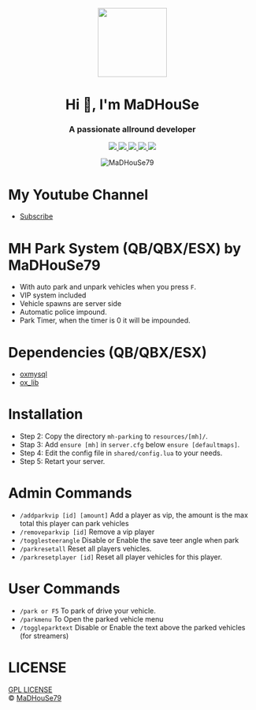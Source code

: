 <p align="center">
    <img width="140" src="https://icons.iconarchive.com/icons/iconarchive/red-orb-alphabet/128/Letter-M-icon.png" />  
    <h1 align="center">Hi 👋, I'm MaDHouSe</h1>
    <h3 align="center">A passionate allround developer </h3>    
</p>

<p align="center">
    <a href="https://github.com/MaDHouSe79/mh-parking/issues">
        <img src="https://img.shields.io/github/issues/MaDHouSe79/mh-parking"/> 
    </a>
    <a href="https://github.com/MaDHouSe79/mh-parking/watchers">
        <img src="https://img.shields.io/github/watchers/MaDHouSe79/mh-parking"/> 
    </a> 
    <a href="https://github.com/MaDHouSe79/mh-parking/network/members">
        <img src="https://img.shields.io/github/forks/MaDHouSe79/mh-parking"/> 
    </a>  
    <a href="https://github.com/MaDHouSe79/mh-parking/stargazers">
        <img src="https://img.shields.io/github/stars/MaDHouSe79/mh-parking?color=white"/> 
    </a>
    <a href="https://github.com/MaDHouSe79/mh-parking/blob/main/LICENSE">
        <img src="https://img.shields.io/github/license/MaDHouSe79/mh-parking?color=black"/> 
    </a>      
</p>

<p align="center">
    <img src="https://komarev.com/ghpvc/?username=MaDHouSe79&label=Profile%20views&color=3464eb&style=for-the-badge&logo=star&abbreviated=true" alt="MaDHouSe79" style="padding-right:20px;" />
</p>

# My Youtube Channel
- [Subscribe](https://www.youtube.com/@MaDHouSe79) 

# MH Park System (QB/QBX/ESX) by MaDHouSe79
- With auto park and unpark vehicles when you press `F`.
- VIP system included
- Vehicle spawns are server side
- Automatic police impound.
- Park Timer, when the timer is 0 it will be impounded.

# Dependencies (QB/QBX/ESX)
- [oxmysql](https://github.com/overextended/oxmysql/releases/tag/v1.9.3)
- [ox_lib](https://github.com/overextended/ox_lib/releases)

# Installation
- Step 2: Copy the directory `mh-parking` to `resources/[mh]/`.
- Stap 3: Add `ensure [mh]` in `server.cfg` below `ensure [defaultmaps]`.
- Step 4: Edit the config file in `shared/config.lua` to your needs.
- Step 5: Retart your server.

# Admin Commands
- `/addparkvip [id] [amount]` Add a player as vip, the amount is the max total this player can park vehicles
- `/removeparkvip [id]` Remove a vip player
- `/togglesteerangle` Disable or Enable the save teer angle when park
- `/parkresetall` Reset all players vehicles.
- `/parkresetplayer [id]` Reset all player vehicles for this player.

# User Commands
- `/park or F5` To park of drive your vehicle.
- `/parkmenu` To Open the parked vehicle menu
- `/toggleparktext` Disable or Enable the text above the parked vehicles (for streamers)

# LICENSE
[GPL LICENSE](./LICENSE)<br />
&copy; [MaDHouSe79](https://www.youtube.com/@MaDHouSe79)